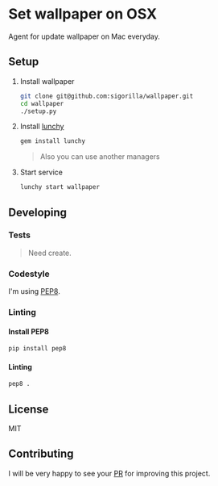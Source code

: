 # Set wallpaper on OSX

Agent for update wallpaper on Mac everyday.

## Setup

1. Install wallpaper

    ```sh
    git clone git@github.com:sigorilla/wallpaper.git
    cd wallpaper
    ./setup.py
    ```
1. Install [lunchy](https://github.com/eddiezane/lunchy)

    ```sh
    gem install lunchy
    ```

    > Also you can use another managers

1. Start service

    ```sh
    lunchy start wallpaper
    ```

## Developing

### Tests

> Need create.

### Codestyle

I'm using [PEP8](https://www.python.org/dev/peps/pep-0008/).

### Linting

#### Install PEP8

```sh
pip install pep8
```

#### Linting

```sh
pep8 .
```

## License

MIT

## Contributing

I will be very happy to see your [PR](https://github.com/sigorilla/wallpaper/compare) for improving this project.
